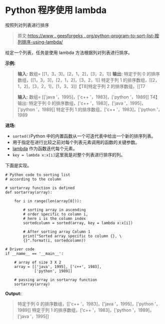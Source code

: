 # Python 程序使用 lambda

按照列对列表进行排序

> 原文:[https://www . geesforgeks . org/python-program-to-sort-list-按列排序-using-lambda/](https://www.geeksforgeeks.org/python-program-to-sort-the-list-according-to-the-column-using-lambda/)

给定一个列表，任务是使用 lambda 方法根据列对列表进行排序。

**示例:**

> **输入:**
> 数组= [[1，3，3]，[2，1，2]，[3，2，1]]
> **输出:**
> 特定于列 0 的排序数组，[[1，3，3]，[2，1，2]，[3，2，1]]
> 特定于列 1 的排序数组，[[2，1，2]，[3，2，1]，[1，3，3]]【T8]特定于列 2 的排序数组，[[T7
> 
> **输入:**
> 数组= [['java '，1995]，['c++ '，1983]，['python '，1989]]
> T4】输出:
> 特定于列 0 的排序数组，['c++ '，1983]，['java '，1995]，['python '，1989]]
> 特定于列 1 的排序数组，['c++ '，1983]，['python '，1989

**进场:**

*   `sorted()`Python 中的内置函数从一个可迭代表中给出一个新的排序列表。
*   用于指定在进行比较之前对每个列表元素调用的函数的关键参数。
*   [lambda](https://www.geeksforgeeks.org/python-lambda/) 作为函数迭代每个元素。
*   `key = lambda x:x[i]`这里我是对整个列表进行排序的列。

下面是实现。

```
# Python code to sorting list 
# according to the column

# sortarray function is defined
def sortarray(array):

    for i in range(len(array[0])):

        # sorting array in ascending 
        # order specific to column i,
        # here i is the column index
        sortedcolumn = sorted(array, key = lambda x:x[i])

        # After sorting array Column 1
        print("Sorted array specific to column {}, \
        {}".format(i, sortedcolumn))

# Driver code 
if __name__ == '__main__': 

    # array of size 3 X 2 
    array = [['java', 1995], ['c++', 1983],
             ['python', 1989]]

    # passing array in sortarray function
    sortarray(array)
```

**Output:**

> 特定于列 0 的排序数组，[['c++ '，1983]，['java '，1995]，['python '，1989]]
> 特定于列 1 的排序数组，['c++ '，1983]，['python '，1989]，['java '，1995]]